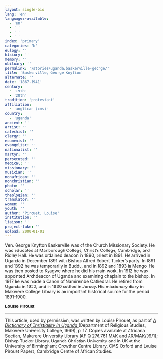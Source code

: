```yaml
---
layout: single-bio
lang: 'en'
languages-available:
  - 'en'
  - ' '
  - ' '
  - ' '
index: 'primary'
categories: 'b'
eulogy: ''
history: ''
memory: ''
obituary: ''
permalink: '/stories/uganda/baskerville-george/'
title: 'Baskerville, George Knyfton'
alternate: ''
date: '1867-1941'
century:
  - '19th'
  - '20th'
tradition: 'protestant'
affiliation:
  - 'anglican (cms)'
country:
  - 'uganda'
ancient: ''
artist: ''
catechist: ''
clergy: ''
ecumenist: ''
evangelist: ''
nationalist: ''
martyr: ''
persecuted: ''
medical: ''
missionary: ''
musician: ''
nonafrican: ''
nonchristian: ''
photo: ''
scholar: ''
theologian: ''
translator: ''
women: ''
youth: ''
author: 'Pirouet, Louise'
institution: ''
liaison: ''
project-luke: ''
upload: 2000-01-01
---
```



Ven. George Knyfton Baskerville was of the Church Missionary Society. He was educated at Marlborough College, Christ’s College, Cambridge, and Ridley Hall. He was ordained deacon in 1890, priest in 1891. He arrived in Uganda in December 1891 with Bishop Alfred Robert Tucker’s party. In 1891 and 1892 he was temporarily in Buddu, and in 1892 and 1893 in Mengo. He was then posted to Kyagwe where he did his main work. In 1912 he was appointed Archdeacon of Uganda and examining chaplain to the bishop. In 1917 he was made a Canon of Namirembe Cathedral. He retired from Uganda in 1922, and in 1930 settled in Jersey. His missionary diary in Makerere College Library is an important historical source for the period 1891-1900.

**Louise Pirouet**

---

This article, used by permission, was written by Louise Pirouet, as part of *[A Dictionary of Christianity in Uganda ](pirouet-foreword.html)*(Department of Religious Studies, Makerere University College, 1969), p. 17. Copies available at Africana Section, Makerere University Library (AF Q 276.761 MAK and AR/MAK/99/1); Bishop Tucker Library, Uganda Christian University and in UK at the University of Birmingham; Crowther Centre Library, CMS Oxford and Louise Pirouet Papers, Cambridge Centre of African Studies.